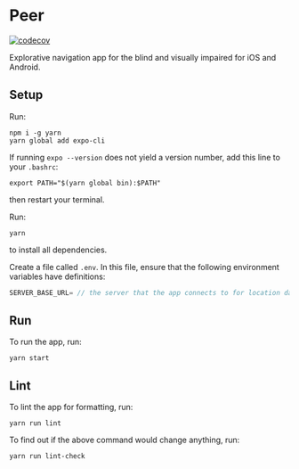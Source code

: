 # Peer

[![codecov](https://codecov.io/gh/Peer-Stevens/peer/branch/main/graph/badge.svg?token=GQU7RZ6VBU)](https://codecov.io/gh/Peer-Stevens/peer)

Explorative navigation app for the blind and visually impaired for iOS and Android.

## Setup

Run:

```
npm i -g yarn
yarn global add expo-cli
```

If running `expo --version` does not yield a version number, add this line to your `.bashrc`:

```
export PATH="$(yarn global bin):$PATH"
```

then restart your terminal.

Run:

```
yarn
```

to install all dependencies.

Create a file called `.env`. In this file, ensure that the following environment variables
have definitions:

```ts
SERVER_BASE_URL= // the server that the app connects to for location data
```

## Run

To run the app, run:

```
yarn start
```

## Lint

To lint the app for formatting, run:

```
yarn run lint
```

To find out if the above command would change anything, run:

```
yarn run lint-check
```
